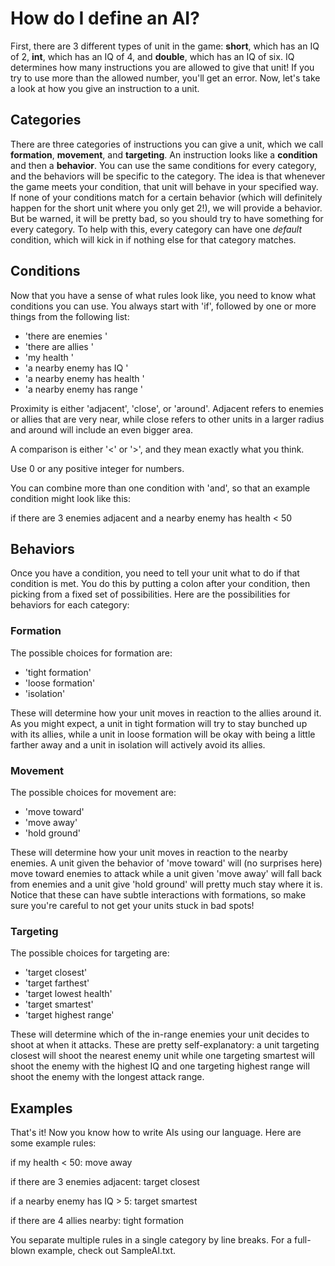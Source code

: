# How do I define an AI? #
First, there are 3 different types of unit in the game: **short**, which has an IQ of 2,
**int**, which has an IQ of 4, and **double**, which has an IQ of six. IQ determines how
many instructions you are allowed to give that unit! If you try to use more than the
allowed number, you'll get an error. Now, let's take a look at how you give an instruction
to a unit.

## Categories ##
There are three categories of instructions you can give a unit, which we call **formation**,
**movement**, and **targeting**. An instruction looks like a **condition** and then a
**behavior**. You can use the same conditions for every category, and the behaviors will
be specific to the category. The idea is that whenever the game meets your condition,
that unit will behave in your specified way. If none of your conditions match for a certain
behavior (which will definitely happen for the short unit where you only get 2!), we will 
provide a behavior. But be warned, it will be pretty bad, so you should try to have
something for every category. To help with this, every category can have one *default*
condition, which will kick in if nothing else for that category matches.

## Conditions ##
Now that you have a sense of what rules look like, you need to know what conditions you can
use. You always start with 'if', followed by one or more things from the following list:
  * 'there are <number> enemies <proximity>'
  * 'there are <number> allies <proximity>'
  * 'my health <comparison> <number>'
  * 'a nearby enemy has IQ <comparison> <number>'
  * 'a nearby enemy has health <comparison> <number>'
  * 'a nearby enemy has range <comparison> <number>'

Proximity is either 'adjacent', 'close', or 'around'. Adjacent refers to enemies or allies
that are very near, while close refers to other units in a larger radius and around will
include an even bigger area.

A comparison is either '<' or '>', and they mean exactly what you think.

Use 0 or any positive integer for numbers.

You can combine more than one condition with 'and', so that an example condition might look like
this:

if there are 3 enemies adjacent and a nearby enemy has health < 50

## Behaviors ##
Once you have a condition, you need to tell your unit what to do if that condition is met.
You do this by putting a colon after your condition, then picking from a fixed set of
possibilities. Here are the possibilities for behaviors for each category:

### Formation ###
The possible choices for formation are:
  * 'tight formation'
  * 'loose formation'
  * 'isolation'

These will determine how your unit moves in reaction to the allies around it. As you might
expect, a unit in tight formation will try to stay bunched up with its allies, while a unit
in loose formation will be okay with being a little farther away and a unit in isolation
will actively avoid its allies.

### Movement ###
The possible choices for movement are:
  * 'move toward'
  * 'move away'
  * 'hold ground'

These will determine how your unit moves in reaction to the nearby enemies. A unit given
the behavior of 'move toward' will (no surprises here) move toward enemies to attack while
a unit given 'move away' will fall back from enemies and a unit give 'hold ground' will
pretty much stay where it is. Notice that these can have subtle interactions with
formations, so make sure you're careful to not get your units stuck in bad spots!

### Targeting ###
The possible choices for targeting are:
  * 'target closest'
  * 'target farthest'
  * 'target lowest health'
  * 'target smartest'
  * 'target highest range'

These will determine which of the in-range enemies your unit decides to shoot at when it
attacks. These are pretty self-explanatory: a unit targeting closest will shoot the nearest
enemy unit while one targeting smartest will shoot the enemy with the highest IQ and one
targeting highest range will shoot the enemy with the longest attack range.

## Examples ##
That's it! Now you know how to write AIs using our language. Here are some example rules:

if my health < 50: move away

if there are 3 enemies adjacent: target closest

if a nearby enemy has IQ > 5: target smartest

if there are 4 allies nearby: tight formation

You separate multiple rules in a single category by line breaks. For a full-blown example,
check out SampleAI.txt.